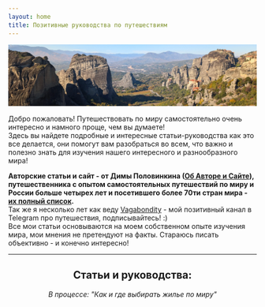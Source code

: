 ```yaml
---
layout: home
title: Позитивные руководства по путешествиям
---
```


![Meteora in Greece](pictures/meteora_index.webp)

Добро пожаловать! Путешествовать по миру самостоятельно очень интересно и намного проще, чем вы думаете!  
Здесь вы найдете подробные и интересные статьи-руководства как это все делается, они помогут вам разобраться во всем, что важно и полезно знать для изучения нашего интересного и разнообразного мира!

**Авторские статьи и сайт - от Димы Половинкина (<a href="about">Об Авторе и Сайте</a>), путешественника с опытом самостоятельных путешествий по миру и России больше четырех лет и посетившего более 70ти стран мира - <a href="countries">их полный список</a>.**  
Так же я несколько лет как веду <a href="https://t.me/vagabondity">Vagabondity</a> - мой позитивный канал в Telegram про путешествия, подписывайтесь! :)  
Все мои статьи основываются на моем собственном опыте изучения мира, мои мнения не претендуют на факты. Стараюсь писать объективно - и конечно интересно!

---
<div align="center">
<h2>Статьи и руководства:</h2>
<p><i>В процессе: "Как и где выбирать жилье по миру"</i></p>
</div>
